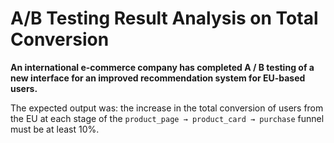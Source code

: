 # A/B Testing Result Analysis on Total Conversion


**An international e-commerce company has completed A / B testing of a new interface for an improved recommendation system for EU-based users.**

The expected output was:
the increase in the total conversion of users from the EU at each stage of the `product_page → product_card → purchase` funnel must be at least 10%.
